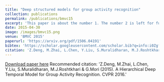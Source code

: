 ```yaml
---
title: "Deep structured models for group activity recognition"
collection: publications
permalink: /publications/bmvc15
excerpt: 'This paper is about the number 1. The number 2 is left for future work.'
date: 2015-04-30
image: /images/bmvc15.png
venue: 'BMVC 2015'
paperurl: 'https://arxiv.org/pdf/1506.04191'
bibtex: 'https://scholar.googleusercontent.com/scholar.bib?q=info:i0ZgfExXpTYJ:scholar.google.com/&output=citation&scisig=AAGBfm0AAAAAXN3O60SCi2HWYf4G9z_IcjSatOpme9ep&scisf=4&ct=citation&cd=-1&hl=en'
citation: 'Z.Deng, M.Zhai, L.Chen, Y.Liu, S.Muralidharan, M.J.Roshtkhari & G.Mori. Deep structured models for group activity recognition. BMVC 2015.'
---
```



[Download paper here](https://arxiv.org/pdf/1506.04191)
Recommended citation: 'Z.Deng, M.Zhai, L.Chen, Y.Liu, S.Muralidharan, M.J.Roshtkhari & G.Mori (2015). A Hierarchical Deep Temporal Model for Group Activity Recognition. CVPR 2016.'
